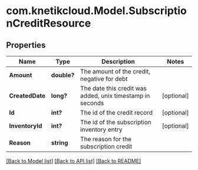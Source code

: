 # com.knetikcloud.Model.SubscriptionCreditResource
## Properties

Name | Type | Description | Notes
------------ | ------------- | ------------- | -------------
**Amount** | **double?** | The amount of the credit, negative for debt | 
**CreatedDate** | **long?** | The date this credit was added, unix timestamp in seconds | [optional] 
**Id** | **int?** | The id of the credit record | [optional] 
**InventoryId** | **int?** | The id of the subscription inventory entry | [optional] 
**Reason** | **string** | The reason for the subscription credit | 

[[Back to Model list]](../README.md#documentation-for-models) [[Back to API list]](../README.md#documentation-for-api-endpoints) [[Back to README]](../README.md)

